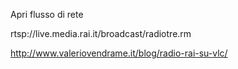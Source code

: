 Apri flusso di rete

rtsp://live.media.rai.it/broadcast/radiotre.rm

http://www.valeriovendrame.it/blog/radio-rai-su-vlc/

